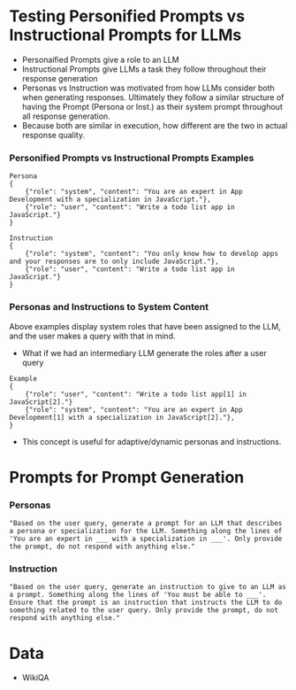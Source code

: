 # Testing Personified Prompts vs Instructional Prompts for LLMs
- Personaified Prompts give a role to an LLM
- Instructional Prompts give LLMs a task they follow throughout their response generation
- Personas vs Instruction was motivated from how LLMs consider both when generating responses. Ultimately they follow a similar structure of having the Prompt (Persona or Inst.) as their system prompt throughout all response generation.
- Because both are similar in execution, how different are the two in actual response quality.


### Personified Prompts vs Instructional Prompts Examples
```
Persona
{
    {"role": "system", "content": "You are an expert in App Development with a specialization in JavaScript."},
    {"role": "user", "content": "Write a todo list app in JavaScript."}
} 

Instruction
{
    {"role": "system", "content": "You only know how to develop apps and your responses are to only include JavaScript."},
    {"role": "user", "content": "Write a todo list app in JavaScript."}
}
```

### Personas and Instructions to System Content
Above examples display system roles that have been assigned to the LLM, and the user makes a query with that in mind.
- What if we had an intermediary LLM generate the roles after a user query
```
Example
{
    {"role": "user", "content": "Write a todo list app[1] in JavaScript[2]."}
    {"role": "system", "content": "You are an expert in App Development[1] with a specialization in JavaScript[2]."},
}
```
- This concept is useful for adaptive/dynamic personas and instructions.


# Prompts for Prompt Generation
### Personas
```
"Based on the user query, generate a prompt for an LLM that describes a persona or specialization for the LLM. Something along the lines of  'You are an expert in ___ with a specialization in ___'. Only provide the prompt, do not respond with anything else."
```
### Instruction
```
"Based on the user query, generate an instruction to give to an LLM as a prompt. Something along the lines of 'You must be able to ___'. Ensure that the prompt is an instruction that instructs the LLM to do something related to the user query. Only provide the prompt, do not respond with anything else."
```

# Data

- WikiQA